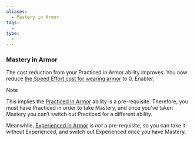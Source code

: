 ```yaml
---
aliases:
  - Mastery in Armor
tags:
  - 
type:
  - 
---
```

### Mastery in Armor

The cost reduction from your Practiced in Armor ability improves. You now reduce [the Speed Effort cost for wearing armor](https://screwtapello.gitlab.io/cypher-system-reference/equipment.html#using-armor) to 0. Enabler.

Note

This implies the [Practiced in Armor](https://screwtapello.gitlab.io/cypher-system-reference/abilities.html#practiced-in-armor) ability is a pre-requisite. Therefore, you must have Practiced in order to take Mastery, and once you’ve taken Mastery you can’t switch out Practiced for a different ability.

Meanwhile, [Experienced in Armor](https://screwtapello.gitlab.io/cypher-system-reference/abilities.html#experienced-in-armor) is _not_ a pre-requisite, so you can take it without Experienced, and switch out Experienced once you have Mastery.